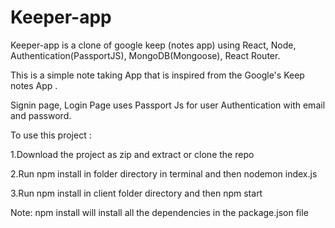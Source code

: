 # Keeper-app
Keeper-app is a clone of google keep (notes app) using React, Node, Authentication(PassportJS), MongoDB(Mongoose), React Router.

This is a simple note taking App that is inspired from the Google's Keep notes App .

Signin page, Login Page uses Passport Js for user Authentication with email and password.


To use this project :

1.Download the project as zip and extract or clone the repo

2.Run npm install in folder directory in terminal and then nodemon index.js

3.Run npm install in client folder directory and then npm start

Note: npm install will install all the dependencies in the package.json file

